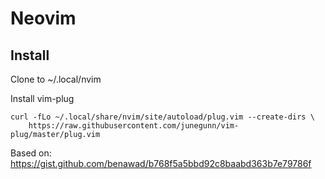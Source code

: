 # Neovim

## Install

Clone to ~/.local/nvim

Install vim-plug

```
curl -fLo ~/.local/share/nvim/site/autoload/plug.vim --create-dirs \
    https://raw.githubusercontent.com/junegunn/vim-plug/master/plug.vim
```

Based on: https://gist.github.com/benawad/b768f5a5bbd92c8baabd363b7e79786f
